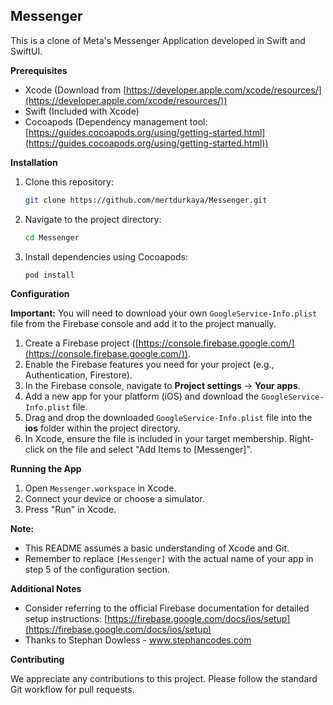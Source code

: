 ## Messenger

This is a clone of Meta's Messenger Application developed in Swift and SwiftUI.

**Prerequisites**

* Xcode (Download from [https://developer.apple.com/xcode/resources/](https://developer.apple.com/xcode/resources/))
* Swift (Included with Xcode)
* Cocoapods (Dependency management tool: [https://guides.cocoapods.org/using/getting-started.html](https://guides.cocoapods.org/using/getting-started.html))

**Installation**

1. Clone this repository:

   ```bash
   git clone https://github.com/mertdurkaya/Messenger.git
   ```
2. Navigate to the project directory:

   ```bash
   cd Messenger
   ```
3. Install dependencies using Cocoapods:

   ```bash
   pod install
   ```

**Configuration**

**Important:** You will need to download your own `GoogleService-Info.plist` file from the Firebase console and add it to the project manually.

1. Create a Firebase project ([https://console.firebase.google.com/](https://console.firebase.google.com/)).
2. Enable the Firebase features you need for your project (e.g., Authentication, Firestore).
3. In the Firebase console, navigate to **Project settings** -> **Your apps**.
4. Add a new app for your platform (iOS) and download the `GoogleService-Info.plist` file.
5. Drag and drop the downloaded `GoogleService-Info.plist` file into the **ios** folder within the project directory.
6. In Xcode, ensure the file is included in your target membership. Right-click on the file and select "Add Items to [Messenger]".

**Running the App**

1. Open `Messenger.workspace` in Xcode.
2. Connect your device or choose a simulator.
3. Press "Run" in Xcode.

**Note:**

* This README assumes a basic understanding of Xcode and Git.
* Remember to replace `[Messenger]` with the actual name of your app in step 5 of the configuration section.


**Additional Notes**

* Consider referring to the official Firebase documentation for detailed setup instructions: [https://firebase.google.com/docs/ios/setup](https://firebase.google.com/docs/ios/setup)
* Thanks to Stephan Dowless - www.stephancodes.com

**Contributing**

We appreciate any contributions to this project. Please follow the standard Git workflow for pull requests.
